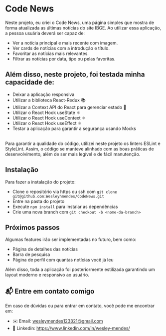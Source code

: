 #  Code News
Neste projeto, eu criei o Code News, uma página simples que mostra de forma atualizada as últimas notícias do site IBGE. Ao utilizar essa aplicação, a pessoa usuária deverá ser capaz de:

- Ver a notícia principal e mais recente com imagem.
- Ver cards de notícias com a introdução e título.
- Favoritar as notícias mais relevantes.
- Filtrar as notícias por data, tipo ou pelas favoritas.

## Além disso, neste projeto, foi testada minha capacidade de:

- Deixar a aplicação responsiva
- Utilizar a biblioteca React-Redux 📚
- Utilizar a Context API do React para gerenciar estado 🔄
- Utilizar o React Hook useState ⚛️
- Utilizar o React Hook useContext ⚛️
- Utilizar o React Hook useEffect ⚛️
- Testar a aplicação para garantir a segurança usando Mocks

<br />
Para garantir a qualidade do código, utilizei neste projeto os linters ESLint e StyleLint. Assim, o código se manteve alinhado com as boas práticas de desenvolvimento, além de ser mais legível e de fácil manutenção.

## Instalação ##
Para fazer a instalação do projeto:
- Clone o repositório via https ou ssh com `git clone git@github.com:Wesleyhmendes/CodeNews.git`
- Entre na pasta do projeto
- Execute `npm install` para instalar as dependências
- Crie uma nova branch com `git checkout -b <nome-da-branch>`

## Próximos passos
Algumas features irão ser implementadas no futuro, bem como:
- Página de detalhes das notícias
- Barra de pesquisa
- Página de perfil com quantas notícias você já leu

Além disso, toda a aplicação foi posteriormente estilizada garantindo um layout moderno e responsivo ao usuário.

## 📬 Entre em contato comigo ##
Em caso de dúvidas ou para entrar em contato, você pode me encontrar em:

- ✉️ Email: wesleymendes123321@gmail.com
- 🔗 Linkedin: https://www.linkedin.com/in/wesley-mendes/
